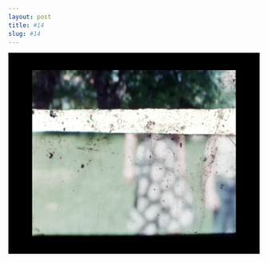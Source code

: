 ```yaml
---
layout: post
title: #14
slug: #14
---
```


<p class="description" style="text-align: justify;">
<img src="/assets/danilo-luna-archives-06.jpg" />
